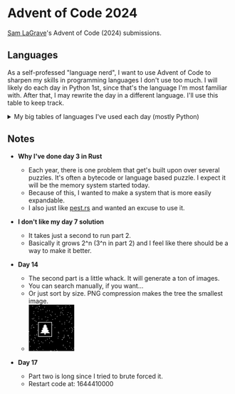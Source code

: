 # Advent of Code 2024

[Sam LaGrave](https://samlagrave.com/)'s Advent of Code (2024) submissions.

## Languages

As a self-professed "language nerd", I want to use Advent of Code to sharpen my skills in programming languages I don't use too much. I will likely do each day in Python 1st, since that's the language I'm most familiar with. After that, I may rewrite the day in a different language. I'll use this table to keep track.

<details>

<summary>My big tables of languages I've used each day (mostly Python)</summary>

| Day             | Title                  | Python              | Rust               | [Uiua](https://www.uiua.org) |
| --------------- | ---------------------- | ------------------- | ------------------ | ---------------------------- |
| [01](./day01/)  | Historian Hysteria     | :heavy_check_mark:  | :o:                | :heavy_check_mark:           |
| [02](./day02/)  | Red-Nosed Reports      | :heavy_check_mark:  | :o:                | :o:                          |
| [03](./day03/)  | Mull It Over           | :heavy_check_mark:  | :heavy_check_mark: | :o:                          |
| [04](./day04/)  | Ceres Search           | :heavy_check_mark:  | :o:                | :o:                          |
| [05](./day05/)  | Print Queue            | :heavy_check_mark:  | :o:                | :o:                          |
| [06](./day06/)  | Guard Gallivant        | :heavy_check_mark:  | :o:                | :o:                          |
| [07](./day07/)  | Bridge Repair          | :heavy_check_mark:  | :o:                | :o:                          |
| [08](./day08/)  | Resonant Collinearity  | :heavy_check_mark:  | :o:                | :o:                          |
| [09](./day09/)  | Disk Fragmenter        | :heavy_check_mark:  | :o:                | :o:                          |
| [10](./day10/)  | Hoof It                | :heavy_check_mark:  | :o:                | :o:                          |
| [11](./day11/)  | Plutonian Pebbles      | :heavy_check_mark:  | :o:                | :one:                        |
| [12](./day12/)  | Garden Groups          | :one:               | :o:                | :o:                          |
| [13](./day13/)  | Claw Contraption       | :heavy_check_mark:  | :o:                | :o:                          |
| [14](./day14/)  | Restroom Redoubt       | :heavy_check_mark:  | :o:                | :o:                          |
| [15](./day15/)  | Warehouse Woes         | :one:               | :o:                | :o:                          |
| [16](./day16/)  | Reindeer Maze          | :one:               | :o:                | :o:                          |
| [17](./day17/)  | Chronospatial Computer | :one:               | :o:                | :o:                          |
| [18](./day18/)  | RAM Run                | :heavy_check_mark:  | :o:                | :o:                          |
| [19](./day19/)  | Linen Layout           | :one:               | :o:                | :o:                          |
| [20](./day20/)  | Race Condition         | :one:               | :o:                | :o:                          |


</details>

## Notes

- **Why I've done day 3 in Rust**
  - Each year, there is one problem that get's built upon over several puzzles. It's often a bytecode or language based puzzle. I expect it will be the memory system started today.
  - Because of this, I wanted to make a system that is more easily expandable.
  - I also just like [pest.rs](https://pest.rs) and wanted an excuse to use it.

- **I don't like my day 7 solution**
  - It takes just a second to run part 2.
  - Basically it grows 2^n (3^n in part 2) and I feel like there should be a way to make it better.

- **Day 14**
  - The second part is a little whack. It will generate a ton of images.
  - You can search manually, if you want...
  - Or just sort by size. PNG compression makes the tree the smallest image.
  - ![Day 14's tree](./8052.png)

- **Day 17**
  - Part two is long since I tried to brute forced it.
  - Restart code at: 1644410000
